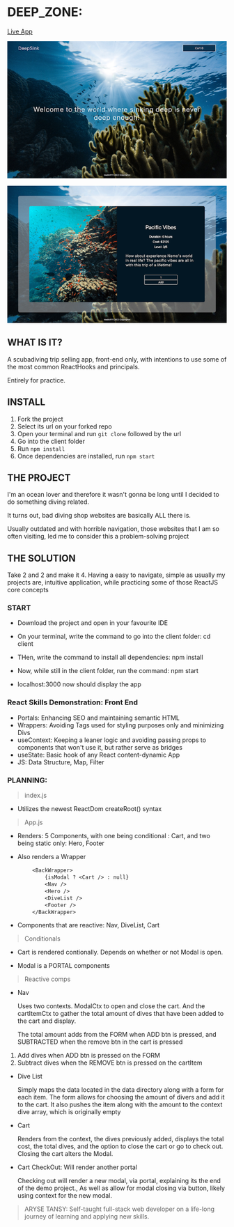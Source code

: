 # DEEP_ZONE:

[Live App](https://deepsink-133ff.web.app/)

![image of hero](./public/hero.png)

![image of app](./public/page.png)

## WHAT IS IT?

A scubadiving trip selling app, front-end only, with intentions to use some of the most common ReactHooks and principals.

Entirely for practice.

## INSTALL

1. Fork the project
2. Select its url on your forked repo
3. Open your terminal and run `git clone` followed by the url
4. Go into the client folder
5. Run `npm install`
6. Once dependencies are installed, run `npm start`

## THE PROJECT

I'm an ocean lover and therefore it wasn't gonna be long until I decided to do something diving related.

It turns out, bad diving shop websites are basically ALL there is.

Usually outdated and with horrible navigation, those websites that I am so often visiting, led me to consider this a problem-solving project

## THE SOLUTION

Take 2 and 2 and make it 4. Having a easy to navigate, simple as usually my projects are, intuitive application, while practicing some of those ReactJS core concepts

### START

- Download the project and open in your favourite IDE

- On your terminal, write the command to go into the client folder: cd client

- THen, write the command to install all dependencies: npm install

- Now, while still in the client folder, run the command: npm start

- localhost:3000 now should display the app

### React Skills Demonstration: Front End

- Portals: Enhancing SEO and maintaining semantic HTML
- Wrappers: Avoiding Tags used for styling purposes only and minimizing Divs
- useContext: Keeping a leaner logic and avoiding passing props to components that won't use it, but rather serve as bridges
- useState: Basic hook of any React content-dynamic App
- JS: Data Structure, Map, Filter

### PLANNING:

> index.js

- Utilizes the newest ReactDom createRoot() syntax

> App.js

- Renders: 5 Components, with one being conditional : Cart, and two being static only: Hero, Footer

- Also renders a Wrapper

```
        <BackWrapper>
            {isModal ? <Cart /> : null}
            <Nav />
            <Hero />
            <DiveList />
            <Footer />
        </BackWrapper>
```

- Components that are reactive: Nav, DiveList, Cart

> Conditionals

- Cart is rendered contionally. Depends on whether or not Modal is open.

- Modal is a PORTAL components

> Reactive comps

- Nav

  Uses two contexts. ModalCtx to open and close the cart. And the cartItemCtx to gather the total amount of dives that have been added to the cart and display.

  The total amount adds from the FORM when ADD btn is pressed, and SUBTRACTED when the remove btn in the cart is pressed

1. Add dives when ADD btn is pressed on the FORM
2. Subtract dives when the REMOVE btn is pressed on the cartItem

- Dive List

  Simply maps the data located in the data directory along with a form for each item. The form allows for choosing the amount of divers and add it to the cart. It also pushes the item along with the amount to the context dive array, which is originally empty

- Cart

  Renders from the context, the dives previously added, displays the total cost, the total dives, and the option to close the cart or go to check out. Closing the cart alters the Modal.

- Cart CheckOut: Will render another portal

  Checking out will render a new modal, via portal, explaining its the end of the demo project., As well as allow for modal closing via button, likely using context for the new modal.

> ARYSE TANSY: Self-taught full-stack web developer on a life-long journey of learning and applying new skills.
